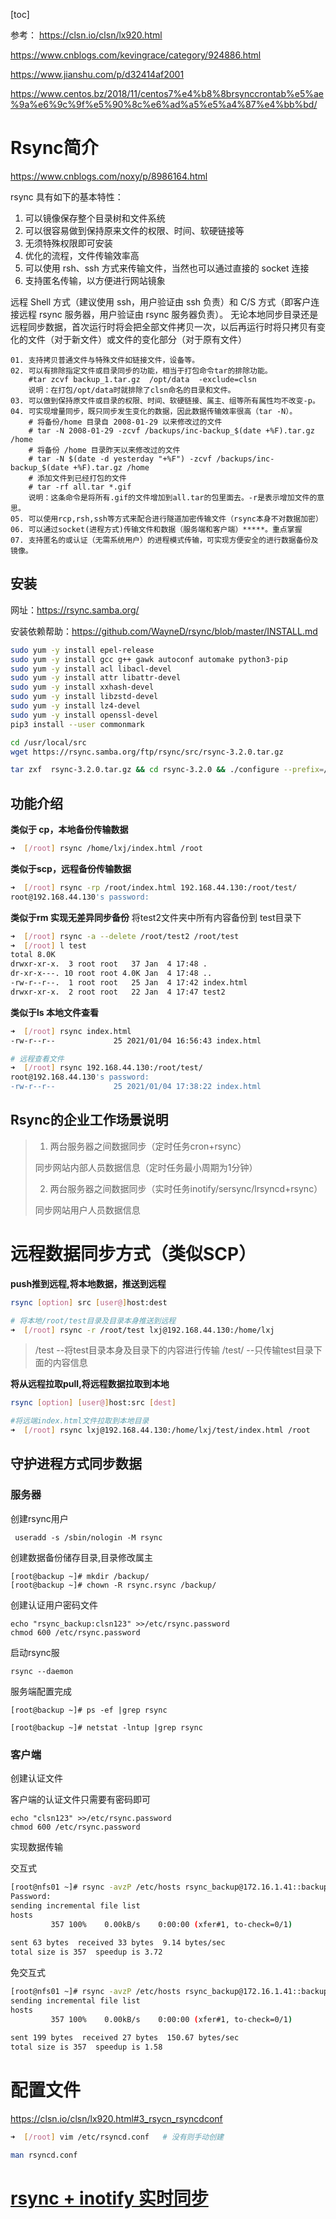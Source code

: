 <!-- toc -->
[toc]
<!-- toc -->



参考： https://clsn.io/clsn/lx920.html



https://www.cnblogs.com/kevingrace/category/924886.html

https://www.jianshu.com/p/d32414af2001



https://www.centos.bz/2018/11/centos7%e4%b8%8brsynccrontab%e5%ae%9a%e6%9c%9f%e5%90%8c%e6%ad%a5%e5%a4%87%e4%bb%bd/





# Rsync简介

https://www.cnblogs.com/noxy/p/8986164.html

rsync 具有如下的基本特性：

1. 可以镜像保存整个目录树和文件系统
2. 可以很容易做到保持原来文件的权限、时间、软硬链接等
3. 无须特殊权限即可安装
4. 优化的流程，文件传输效率高
5. 可以使用 rsh、ssh 方式来传输文件，当然也可以通过直接的 socket 连接
6. 支持匿名传输，以方便进行网站镜象

远程 Shell 方式（建议使用 ssh，用户验证由 ssh 负责）和 C/S 方式（即客户连接远程 rsync 服务器，用户验证由 rsync 服务器负责）。
无论本地同步目录还是远程同步数据，首次运行时将会把全部文件拷贝一次，以后再运行时将只拷贝有变化的文件（对于新文件）或文件的变化部分（对于原有文件）



```
01. 支持拷贝普通文件与特殊文件如链接文件，设备等。
02. 可以有排除指定文件或目录同步的功能，相当于打包命令tar的排除功能。
    #tar zcvf backup_1.tar.gz  /opt/data  -exclude=clsn   
    说明：在打包/opt/data时就排除了clsn命名的目录和文件。
03. 可以做到保持原文件或目录的权限、时间、软硬链接、属主、组等所有属性均不改变-p。
04. 可实现增量同步，既只同步发生变化的数据，因此数据传输效率很高（tar -N）。
    # 将备份/home 目录自 2008-01-29 以来修改过的文件
    # tar -N 2008-01-29 -zcvf /backups/inc-backup_$(date +%F).tar.gz /home
    # 将备份 /home 目录昨天以来修改过的文件
    # tar -N $(date -d yesterday "+%F") -zcvf /backups/inc-backup_$(date +%F).tar.gz /home
    # 添加文件到已经打包的文件
    # tar -rf all.tar *.gif
    说明：这条命令是将所有.gif的文件增加到all.tar的包里面去。-r是表示增加文件的意思。
05. 可以使用rcp,rsh,ssh等方式来配合进行隧道加密传输文件（rsync本身不对数据加密）
06. 可以通过socket(进程方式)传输文件和数据（服务端和客户端）*****。重点掌握
07. 支持匿名的或认证（无需系统用户）的进程模式传输，可实现方便安全的进行数据备份及镜像。
```





## 安装

网址：https://rsync.samba.org/

安装依赖帮助：https://github.com/WayneD/rsync/blob/master/INSTALL.md

``` bash
sudo yum -y install epel-release
sudo yum -y install gcc g++ gawk autoconf automake python3-pip
sudo yum -y install acl libacl-devel
sudo yum -y install attr libattr-devel
sudo yum -y install xxhash-devel
sudo yum -y install libzstd-devel
sudo yum -y install lz4-devel
sudo yum -y install openssl-devel
pip3 install --user commonmark
```





``` bash
cd /usr/local/src
wget https://rsync.samba.org/ftp/rsync/src/rsync-3.2.0.tar.gz

tar zxf  rsync-3.2.0.tar.gz && cd rsync-3.2.0 && ./configure --prefix=/usr/local/rsync

```



## 功能介绍

**类似于 cp，本地备份传输数据**

``` bash
➜  [/root] rsync /home/lxj/index.html /root
```

**类似于scp，远程备份传输数据**
``` bash
➜  [/root] rsync -rp /root/index.html 192.168.44.130:/root/test/
root@192.168.44.130's password:
```

**类似于rm  实现无差异同步备份**
将test2文件夹中所有内容备份到 test目录下

``` bash
➜  [/root] rsync -a --delete /root/test2 /root/test
➜  [/root] l test
total 8.0K
drwxr-xr-x.  3 root root   37 Jan  4 17:48 .
dr-xr-x---. 10 root root 4.0K Jan  4 17:48 ..
-rw-r--r--.  1 root root   25 Jan  4 17:42 index.html
drwxr-xr-x.  2 root root   22 Jan  4 17:47 test2
```
**类似于ls 本地文件查看**
``` bash
➜  [/root] rsync index.html
-rw-r--r--             25 2021/01/04 16:56:43 index.html

# 远程查看文件
➜  [/root] rsync 192.168.44.130:/root/test/
root@192.168.44.130's password:
-rw-r--r--             25 2021/01/04 17:38:22 index.html
```



## Rsync的企业工作场景说明

> 1. 两台服务器之间数据同步（定时任务cron+rsync）
>
>   同步网站内部人员数据信息（定时任务最小周期为1分钟）
>
> 2. 两台服务器之间数据同步（实时任务inotify/sersync/lrsyncd+rsync）
>
>   同步网站用户人员数据信息













# 远程数据同步方式（类似SCP）

**push推到远程,将本地数据，推送到远程**

``` bash
rsync [option] src [user@]host:dest

# 将本地/root/test目录及目录本身推送到远程
➜  [/root] rsync -r /root/test lxj@192.168.44.130:/home/lxj
```

> /test  --将test目录本身及目录下的内容进行传输
> /test/ --只传输test目录下面的内容信息

**将从远程拉取pull,将远程数据拉取到本地**

``` bash
rsync [option] [user@]host:src [dest] 

#将远端index.html文件拉取到本地目录
➜  [/root] rsync lxj@192.168.44.130:/home/lxj/test/index.html /root
```



## 守护进程方式同步数据

### 服务器

创建rsync用户

```
 useradd -s /sbin/nologin -M rsync
```

创建数据备份储存目录,目录修改属主

```
[root@backup ~]# mkdir /backup/
[root@backup ~]# chown -R rsync.rsync /backup/
```

 创建认证用户密码文件

```
echo "rsync_backup:clsn123" >>/etc/rsync.password
chmod 600 /etc/rsync.password
```

启动rsync服

```
rsync --daemon
```

服务端配置完成

```
[root@backup ~]# ps -ef |grep rsync

[root@backup ~]# netstat -lntup |grep rsync
```



### 客户端

创建认证文件

  客户端的认证文件只需要有密码即可

```
echo "clsn123" >>/etc/rsync.password
chmod 600 /etc/rsync.password
```

实现数据传输

交互式

```bash
[root@nfs01 ~]# rsync -avzP /etc/hosts rsync_backup@172.16.1.41::backup
Password:
sending incremental file list
hosts
         357 100%    0.00kB/s    0:00:00 (xfer#1, to-check=0/1)
 
sent 63 bytes  received 33 bytes  9.14 bytes/sec
total size is 357  speedup is 3.72
```

免交互式

```bash
[root@nfs01 ~]# rsync -avzP /etc/hosts rsync_backup@172.16.1.41::backup --password-file=/etc/rsync.password
sending incremental file list
hosts
         357 100%    0.00kB/s    0:00:00 (xfer#1, to-check=0/1)
 
sent 199 bytes  received 27 bytes  150.67 bytes/sec
total size is 357  speedup is 1.58
```





# 配置文件

https://clsn.io/clsn/lx920.html#3_rsycn_rsyncdconf

``` bash
➜  [/root] vim /etc/rsyncd.conf   # 没有则手动创建

man rsyncd.conf
```







# [**rsync + inotify 实时同步**](https://www.cnblogs.com/hukey/p/10729218.html)